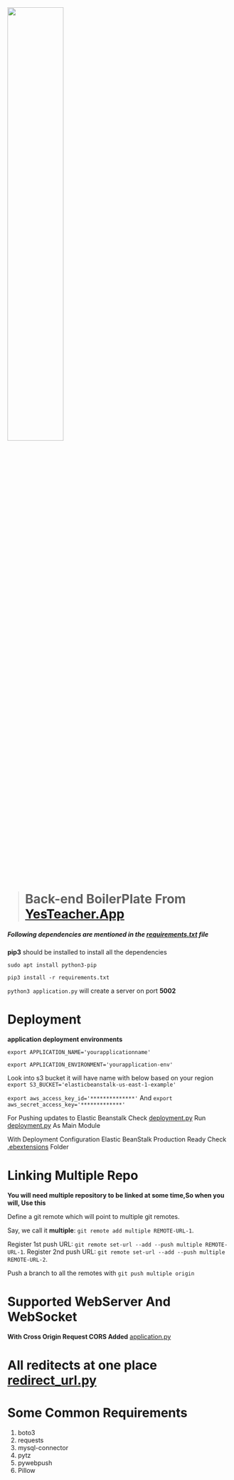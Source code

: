 <img src="https://yesteacher.app/img/yesteacher.png" width="50%"/>

>  # Back-end BoilerPlate From  <a href="https://yesteacher.app">YesTeacher.App</a>

##### Following dependencies are mentioned in the [requirements.txt](requirements.txt) file
**pip3** should be installed to install all the dependencies

`sudo apt install python3-pip`

`pip3 install -r requirements.txt`

`python3 application.py` will create a server on port <b>5002</b>

# Deployment

**application deployment environments**

`export APPLICATION_NAME='yourapplicationname'`

`export APPLICATION_ENVIRONMENT='yourapplication-env'`

Look into s3 bucket it will have name with below based on your region
`export S3_BUCKET='elasticbeanstalk-us-east-1-example'`

`export aws_access_key_id='**************'`
And
`export aws_secret_access_key='*************'`

For Pushing updates to Elastic Beanstalk Check [deployment.py](deployment.py) 
Run [deployment.py](deployment.py) As Main Module


With Deployment Configuration Elastic BeanStalk Production Ready Check 
[.ebextensions](.ebextensions) Folder



# Linking Multiple Repo
**You will need multiple repository to be linked at some time,So when you will, Use this**

Define a git remote which will point to multiple git remotes.

Say, we call it **multiple**: `git remote add multiple REMOTE-URL-1`.

Register 1st push URL: `git remote set-url --add --push multiple REMOTE-URL-1`.
Register 2nd push URL: `git remote set-url --add --push multiple REMOTE-URL-2`.

Push a branch to all the remotes with `git push multiple origin`


# Supported WebServer And WebSocket

**With Cross Origin Request CORS Added**  [application.py](application.py)

# All reditects at one place [redirect_url.py](redirect_url.py)


# Some Common Requirements
<ol>
<li>boto3</li>
<li>requests</li>
<li>mysql-connector</li>
<li>pytz</li>
<li>pywebpush</li>
<li>Pillow</li>
</ol>
